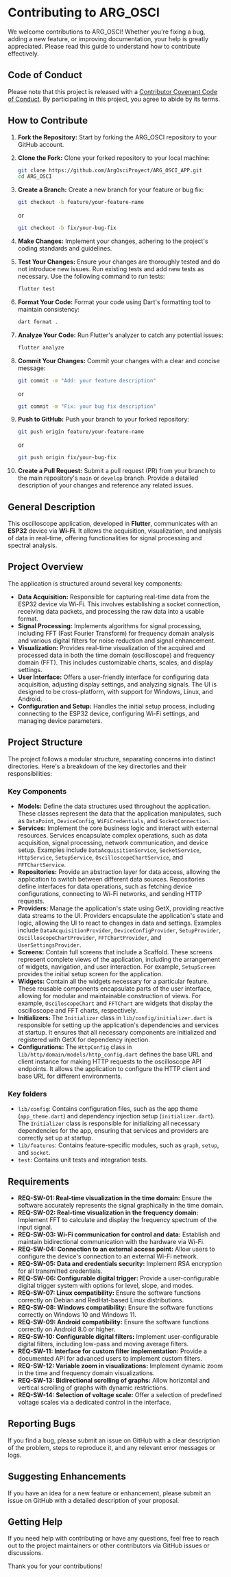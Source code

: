 # Contributing to ARG_OSCI

We welcome contributions to ARG_OSCI! Whether you're fixing a bug, adding a new feature, or improving documentation, your help is greatly appreciated. Please read this guide to understand how to contribute effectively.

## Code of Conduct

Please note that this project is released with a [Contributor Covenant Code of Conduct](CODE_OF_CONDUCT.md). By participating in this project, you agree to abide by its terms.

## How to Contribute

1.  **Fork the Repository:** Start by forking the ARG_OSCI repository to your GitHub account.

2.  **Clone the Fork:** Clone your forked repository to your local machine:

    ```bash
    git clone https://github.com/ArgOsciProyect/ARG_OSCI_APP.git
    cd ARG_OSCI
    ```

3.  **Create a Branch:** Create a new branch for your feature or bug fix:

    ```bash
    git checkout -b feature/your-feature-name
    ```

    or

    ```bash
    git checkout -b fix/your-bug-fix
    ```

4.  **Make Changes:** Implement your changes, adhering to the project's coding standards and guidelines.

5.  **Test Your Changes:** Ensure your changes are thoroughly tested and do not introduce new issues. Run existing tests and add new tests as necessary. Use the following command to run tests:

    ```bash
    flutter test
    ```

6.  **Format Your Code:** Format your code using Dart's formatting tool to maintain consistency:

    ```bash
    dart format .
    ```

7.  **Analyze Your Code:** Run Flutter's analyzer to catch any potential issues:

    ```bash
    flutter analyze
    ```

8.  **Commit Your Changes:** Commit your changes with a clear and concise message:

    ```bash
    git commit -m "Add: your feature description"
    ```

    or

    ```bash
    git commit -m "Fix: your bug fix description"
    ```

9.  **Push to GitHub:** Push your branch to your forked repository:

    ```bash
    git push origin feature/your-feature-name
    ```

    or

    ```bash
    git push origin fix/your-bug-fix
    ```

10. **Create a Pull Request:** Submit a pull request (PR) from your branch to the main repository's `main` or `develop` branch. Provide a detailed description of your changes and reference any related issues.

## General Description

This oscilloscope application, developed in **Flutter**, communicates with an **ESP32** device via **Wi-Fi**. It allows the acquisition, visualization, and analysis of data in real-time, offering functionalities for signal processing and spectral analysis.

## Project Overview

The application is structured around several key components:

*   **Data Acquisition:** Responsible for capturing real-time data from the ESP32 device via Wi-Fi. This involves establishing a socket connection, receiving data packets, and processing the raw data into a usable format.
*   **Signal Processing:** Implements algorithms for signal processing, including FFT (Fast Fourier Transform) for frequency domain analysis and various digital filters for noise reduction and signal enhancement.
*   **Visualization:** Provides real-time visualization of the acquired and processed data in both the time domain (oscilloscope) and frequency domain (FFT). This includes customizable charts, scales, and display settings.
*   **User Interface:** Offers a user-friendly interface for configuring data acquisition, adjusting display settings, and analyzing signals. The UI is designed to be cross-platform, with support for Windows, Linux, and Android.
*   **Configuration and Setup:** Handles the initial setup process, including connecting to the ESP32 device, configuring Wi-Fi settings, and managing device parameters.

## Project Structure

The project follows a modular structure, separating concerns into distinct directories. Here's a breakdown of the key directories and their responsibilities:

### Key Components

*   **Models:** Define the data structures used throughout the application. These classes represent the data that the application manipulates, such as `DataPoint`, `DeviceConfig`, `WiFiCredentials`, and `SocketConnection`.
*   **Services:** Implement the core business logic and interact with external resources. Services encapsulate complex operations, such as data acquisition, signal processing, network communication, and device setup. Examples include `DataAcquisitionService`, `SocketService`, `HttpService`, `SetupService`, `OscilloscopeChartService`, and `FFTChartService`.
*   **Repositories:** Provide an abstraction layer for data access, allowing the application to switch between different data sources. Repositories define interfaces for data operations, such as fetching device configurations, connecting to Wi-Fi networks, and sending HTTP requests.
*   **Providers:** Manage the application's state using GetX, providing reactive data streams to the UI. Providers encapsulate the application's state and logic, allowing the UI to react to changes in data and settings. Examples include `DataAcquisitionProvider`, `DeviceConfigProvider`, `SetupProvider`, `OscilloscopeChartProvider`, `FFTChartProvider`, and `UserSettingsProvider`.
*   **Screens:** Contain full screens that include a Scaffold. These screens represent complete views of the application, including the arrangement of widgets, navigation, and user interaction. For example, `SetupScreen` provides the initial setup screen for the application.
*   **Widgets:** Contain all the widgets necessary for a particular feature. These reusable components encapsulate parts of the user interface, allowing for modular and maintainable construction of views. For example, `OsciloscopeChart` and `FFTChart` are widgets that display the oscilloscope and FFT charts, respectively.
*   **Initializers:** The `Initializer` class in `lib/config/initializer.dart` is responsible for setting up the application's dependencies and services at startup. It ensures that all necessary components are initialized and registered with GetX for dependency injection.
*   **Configurations:** The `HttpConfig` class in `lib/http/domain/models/http_config.dart` defines the base URL and client instance for making HTTP requests to the oscilloscope API endpoints. It allows the application to configure the HTTP client and base URL for different environments.

### Key folders

*   `lib/config`: Contains configuration files, such as the app theme (`app_theme.dart`) and dependency injection setup (`initializer.dart`). The `Initializer` class is responsible for initializing all necessary dependencies for the app, ensuring that services and providers are correctly set up at startup.
*   `lib/features`: Contains feature-specific modules, such as `graph`, `setup`, and `socket`.
*   `test`: Contains unit tests and integration tests.

## Requirements

*   **REQ-SW-01: Real-time visualization in the time domain:** Ensure the software accurately represents the signal graphically in the time domain.
*   **REQ-SW-02: Real-time visualization in the frequency domain:** Implement FFT to calculate and display the frequency spectrum of the input signal.
*   **REQ-SW-03: Wi-Fi communication for control and data:** Establish and maintain bidirectional communication with the hardware via Wi-Fi.
*   **REQ-SW-04: Connection to an external access point:** Allow users to configure the device's connection to an external Wi-Fi network.
*   **REQ-SW-05: Data and credentials security:** Implement RSA encryption for all transmitted credentials.
*   **REQ-SW-06: Configurable digital trigger:** Provide a user-configurable digital trigger system with options for level, slope, and modes.
*   **REQ-SW-07: Linux compatibility:** Ensure the software functions correctly on Debian and RedHat-based Linux distributions.
*   **REQ-SW-08: Windows compatibility:** Ensure the software functions correctly on Windows 10 and Windows 11.
*   **REQ-SW-09: Android compatibility:** Ensure the software functions correctly on Android 8.0 or higher.
*   **REQ-SW-10: Configurable digital filters:** Implement user-configurable digital filters, including low-pass and moving average filters.
*   **REQ-SW-11: Interface for custom filter implementation:** Provide a documented API for advanced users to implement custom filters.
*   **REQ-SW-12: Variable zoom in visualizations:** Implement dynamic zoom in the time and frequency domain visualizations.
*   **REQ-SW-13: Bidirectional scrolling of graphs:** Allow horizontal and vertical scrolling of graphs with dynamic restrictions.
*   **REQ-SW-14: Selection of voltage scale:** Offer a selection of predefined voltage scales via a dedicated control in the interface.

## Reporting Bugs

If you find a bug, please submit an issue on GitHub with a clear description of the problem, steps to reproduce it, and any relevant error messages or logs.

## Suggesting Enhancements

If you have an idea for a new feature or enhancement, please submit an issue on GitHub with a detailed description of your proposal.

## Getting Help

If you need help with contributing or have any questions, feel free to reach out to the project maintainers or other contributors via GitHub issues or discussions.

Thank you for your contributions!